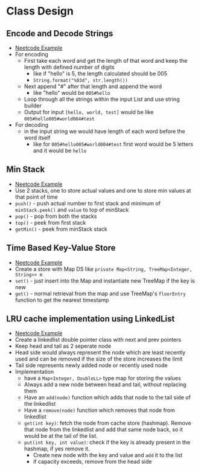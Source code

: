 # Class Design

## Encode and Decode Strings
- [Neetcode Example](https://neetcode.io/problems/string-encode-and-decode)
- For encoding
  - First take each word and get the length of that word and keep the length with defined number of digits
    - like if "hello" is 5, the length calculated should be 005
    - `String.format("%03d", str.length())`
  - Next append "#" after that length and append the word
    - like "hello" would be `005#hello` 
  - Loop through all the strings within the input List<String> and use string builder
  - Output for input `[hello, world, test]` would be like `005#hello005#world004#test`
- For decoding
  - in the input string we would have length of each word before the word itself
    - like for `005#hello005#world004#test` first word would be 5 letters and it would be `hello`

## Min Stack
- [Neetcode Example](https://neetcode.io/problems/minimum-stack)
- Use 2 stacks, one to store actual values and one to store min values at that point of time
- `push()` - push actual number to first stack and minimum of `minStack.peek()` and `value` to top of minStack
- `pop()` - pop from both the stacks
- `top()` - peek from first stack
- `getMin()` - peek from minStack stack

## Time Based Key-Value Store
- [Neetcode Example](https://neetcode.io/problems/time-based-key-value-store)
- Create a store with Map DS like `private Map<String, TreeMap<Integer, String>> m`
- `set()` - just insert into the Map and instantiate new TreeMap if the key is new
- `get()` - normal retrieval from the map and use TreeMap's `floorEntry` function to get the nearest timestamp

## LRU cache implementation using LinkedList
- [Neetcode Example](https://neetcode.io/problems/lru-cache)
- Create a linkedlist double pointer class with next and prev pointers
- Keep head and tail as 2 seperate node
- Head side would always represent the node which are least recently used and can be removed if the size of the store increases the limit
- Tail side represents newly added node or recently used node
- Implementation
  - have a `Map<Integer, DoubleLL>` type map for storing the values
  - Always add a new node between head and tail, without replacing them
  - Have an `add(node)` function which adds that node to the tail side of the linkedlist
  - Have a `remove(node)` function which removes that node from linkedlist
  - `get(int key)`: fetch the node from cache store (hashmap). Remove that node from the linkedlist and add that same node back, so it would be at the tail of the list.
  - `put(int key, int value)`: check if the key is already present in the hashmap, if yes remove it. 
    - Create new node with the key and value and `add` it to the list
    - if capacity exceeds, remove from the head side

